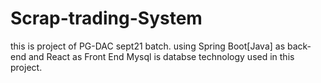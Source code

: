 # Scrap-trading-System
 this is project of PG-DAC sept21 batch. using Spring Boot[Java] as back-end and React as Front End
Mysql is databse technology used in this project.
